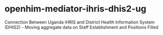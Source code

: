 # openhim-mediator-ihris-dhis2-ug
Connection Between Uganda iHRIS and District Health Information System (DHIS2) - Moving aggregate data on Staff Establishment and Positions Filled

